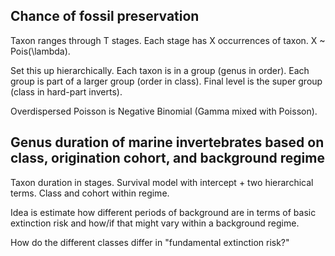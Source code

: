 Chance of fossil preservation
-----------------------------

Taxon ranges through T stages. Each stage has X occurrences of taxon.
X ~ Pois(\lambda).

Set this up hierarchically. Each taxon is in a group (genus in order). Each
group is part of a larger group (order in class). Final level is the super group
(class in hard-part inverts).

Overdispersed Poisson is Negative Binomial (Gamma mixed with Poisson).


Genus duration of marine invertebrates based on class, origination cohort, and background regime
-----------------------------------------------------------------------------

Taxon duration in stages. Survival model with intercept + two hierarchical
terms. Class and cohort within regime.

Idea is estimate how different periods of background are in terms of basic
extinction risk and how/if that might vary within a background regime.

How do the different classes differ in "fundamental extinction risk?" 
